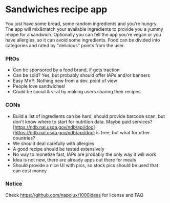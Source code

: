 # Sandwiches recipe app

You just have some bread, some random ingredients and you're hungry. The app will mix&match your available ingredients to provide you a yummy recipe for a sandwich. Optionally you can tell the app you're vegan or you have allergies, so it can avoid some ingredients. Food can be divided into categories and rated by "delicious" points from the user.

### PROs

* Can be sponsored by a food brand, if gets traction
* Can be sold? Yes, but probably should offer IAPs and/or banners
* Easy MVP. Nothing new from a dev. point of view
* People love sandwiches!
* Could be social & viral by making users sharing their recipes

### CONs

* Build a list of ingredients can be hard, should provide barcode scan, but don't know where to start for nutrition data. Maybe paid services? [https://ndb.nal.usda.gov/ndb/api/doc](https://ndb.nal.usda.gov/ndb/api/doc) is free, but what for other countries?
* We should deal carefully with allergies
* A good recipe should be tested extensively
* No way to monetize fast, IAPs are probably the only way it will work
* Idea is not new, there are already apps out there for meals
* Should provide a nice UI with pics, so stock pics should be used that can cost money

### Notice

Check https://github.com/napolux/1000ideas for license and FAQ
